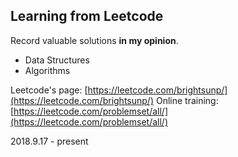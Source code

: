 ## Learning from Leetcode
Record valuable solutions **in my opinion**.
- Data Structures
- Algorithms

Leetcode's page: [https://leetcode.com/brightsunp/](https://leetcode.com/brightsunp/)
Online training: [https://leetcode.com/problemset/all/](https://leetcode.com/problemset/all/)

2018.9.17 - present
